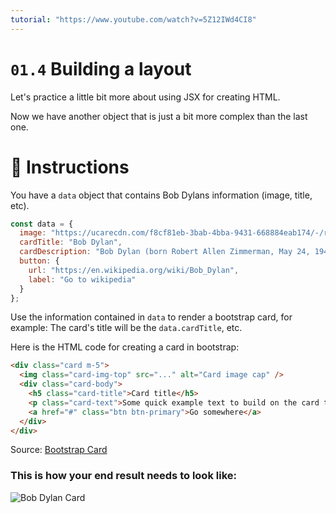 ```yaml
---
tutorial: "https://www.youtube.com/watch?v=5Z12IWd4CI8"
---
```


# `01.4` Building a layout

Let's practice a little bit more about using JSX for creating HTML.

Now we have another object that is just a bit more complex than the last one.

# :speech_balloon: Instructions

You have a `data` object that contains Bob Dylans information (image, title, etc).

```js
const data = {
  image: "https://ucarecdn.com/f8cf81eb-3bab-4bba-9431-668884eab174/-/resize/300x/",
  cardTitle: "Bob Dylan",
  cardDescription: "Bob Dylan (born Robert Allen Zimmerman, May 24, 1941) is an American singer/songwriter, author, and artist who has been an influential figure in popular music and culture for more than five decades.",
  button: {
    url: "https://en.wikipedia.org/wiki/Bob_Dylan",
    label: "Go to wikipedia"
  }
};
```

Use the information contained in `data` to render a bootstrap card, for example: The card's title will be the `data.cardTitle`, etc.

Here is the HTML code for creating a card in bootstrap:

```html
<div class="card m-5">
  <img class="card-img-top" src="..." alt="Card image cap" />
  <div class="card-body">
    <h5 class="card-title">Card title</h5>
    <p class="card-text">Some quick example text to build on the card title and make up the bulk of the cards content.</p>
    <a href="#" class="btn btn-primary">Go somewhere</a>
  </div>
</div>
````
Source: [Bootstrap Card](https://getbootstrap.com/docs/4.0/components/card/#example)

### This is how your end result needs to look like:

![Bob Dylan Card](https://github.com/4GeeksAcademy/react-tutorial-exercises/blob/66b097ba2f1812e3cabcce38566b633edd991638/.learn/assets/1.4-1.png?raw=true)



